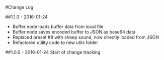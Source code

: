 #Change Log

##1.1.0 - 2016-01-24
- Buffer node loads buffer data from local file
- Buffer node saves encoded buffer to JSON as base64 data
- Replaced preset #8 with sheep sound, now directly loaded from JSON
- Refactored utility code to new utils folder

##1.0.0 - 2016-01-24
Start of change tracking
